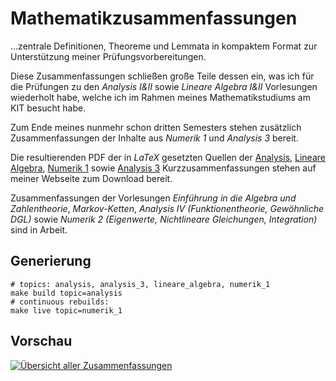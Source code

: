 # Mathematikzusammenfassungen

…zentrale Definitionen, Theoreme und Lemmata in kompaktem Format zur Unterstützung meiner Prüfungsvorbereitungen.

Diese Zusammenfassungen schließen große Teile dessen ein, was ich für die Prüfungen zu den _Analysis I&II_ sowie _Lineare Algebra I&II_ Vorlesungen wiederholt habe, welche ich im Rahmen meines Mathematikstudiums am KIT besucht habe.

Zum Ende meines nunmehr schon dritten Semesters stehen zusätzlich Zusammenfassungen der Inhalte aus _Numerik 1_ und _Analysis 3_ bereit.

Die resultierenden PDF der in _LaTeX_ gesetzten Quellen der [Analysis](https://static.kummerlaender.eu/media/ana12_zusammenfassung.pdf), [Lineare Algebra](https://static.kummerlaender.eu/media/la12_zusammenfassung.pdf), [Numerik 1](https://static.kummerlaender.eu/media/numa1_zusammenfassung.pdf) sowie [Analysis 3](https://static.kummerlaender.eu/media/ana3_zusammenfassung.pdf) Kurzzusammenfassungen stehen auf meiner Webseite zum Download bereit.

Zusammenfassungen der Vorlesungen _Einführung in die Algebra und Zahlentheorie_, _Markov-Ketten_, _Analysis IV (Funktionentheorie, Gewöhnliche DGL)_ sowie _Numerik 2 (Eigenwerte, Nichtlineare Gleichungen, Integration)_ sind in Arbeit.

## Generierung

	# topics: analysis, analysis_3, lineare_algebra, numerik_1
	make build topic=analysis
	# continuous rebuilds:
	make live topic=numerik_1

## Vorschau

[![Übersicht aller Zusammenfassungen](https://static.kummerlaender.eu/media/math_reference_sheet_overview_scaled.png)](https://static.kummerlaender.eu/media/math_reference_sheet_overview.png)
